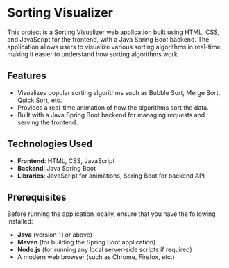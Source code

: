 # Sorting Visualizer

This project is a Sorting Visualizer web application built using HTML, CSS, and JavaScript for the frontend, with a Java Spring Boot backend. The application allows users to visualize various sorting algorithms in real-time, making it easier to understand how sorting algorithms work.

## Features

- Visualizes popular sorting algorithms such as Bubble Sort, Merge Sort, Quick Sort, etc.
- Provides a real-time animation of how the algorithms sort the data.
- Built with a Java Spring Boot backend for managing requests and serving the frontend.

## Technologies Used

- **Frontend**: HTML, CSS, JavaScript
- **Backend**: Java Spring Boot
- **Libraries**: JavaScript for animations, Spring Boot for backend API

## Prerequisites

Before running the application locally, ensure that you have the following installed:

- **Java** (version 11 or above)
- **Maven** (for building the Spring Boot application)
- **Node.js** (for running any local server-side scripts if required)
- A modern web browser (such as Chrome, Firefox, etc.)
